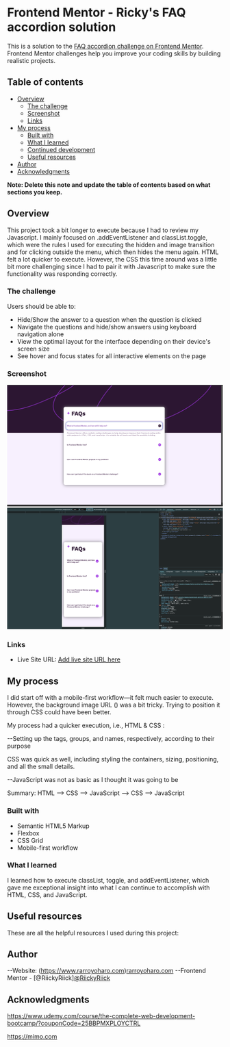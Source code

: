 # Frontend Mentor - Ricky's FAQ accordion solution



This is a solution to the [FAQ accordion challenge on Frontend Mentor](https://www.frontendmentor.io/challenges/faq-accordion-wyfFdeBwBz). Frontend Mentor challenges help you improve your coding skills by building realistic projects. 

## Table of contents

- [Overview](#overview)
  - [The challenge](#the-challenge)
  - [Screenshot](#screenshot)
  - [Links](#links)
- [My process](#my-process)
  - [Built with](#built-with)
  - [What I learned](#what-i-learned)
  - [Continued development](#continued-development)
  - [Useful resources](#useful-resources)
- [Author](#author)
- [Acknowledgments](#acknowledgments)

**Note: Delete this note and update the table of contents based on what sections you keep.**

## Overview

This project took a bit longer to execute because I had to review my Javascript. I mainly focused on .addEventListener and classList.toggle, which were the rules I used for executing the hidden and image transition and for clicking outside the menu, which then hides the menu again. 
HTML felt a lot quicker to execute. However, the CSS this time around was a little bit more challenging since I had to pair it with Javascript to make sure the functionality was responding correctly. 

### The challenge

Users should be able to:

- Hide/Show the answer to a question when the question is clicked
- Navigate the questions and hide/show answers using keyboard navigation alone
- View the optimal layout for the interface depending on their device's screen size
- See hover and focus states for all interactive elements on the page

### Screenshot

<img src="./design/my desktop faq design.png.png"/>
<img src="./design/my mobile faq design.png"/>


### Links

- Live Site URL: [Add live site URL here](https://your-live-site-url.com)

## My process
I did start off with a mobile-first workflow—it felt much easier to execute. However, the background image URL () was a bit tricky. Trying to position it through CSS could have been better.

My process had a quicker execution, i.e., HTML & CSS : 

--Setting up the tags, groups, and names, respectively, according to their purpose

CSS was quick as well, including styling the containers, sizing, positioning, and all the small details. 

--JavaScript was not as basic as I thought it was going to be

Summary: HTML --> CSS --> JavaScript --> CSS --> JavaScript


### Built with

- Semantic HTML5 Markup
- Flexbox
- CSS Grid
- Mobile-first workflow

### What I learned

I learned how to execute classList, toggle, and addEventListener, which gave me exceptional insight into what I can continue to accomplish with HTML, CSS, and JavaScript. 

## Useful resources

These are all the helpful resources I used during this project:


## Author

--Website: (https://www.rarroyoharo.com)<a href="https://www.rarroyoharo.com" target="_blank">rarroyoharo.com</a> 
--Frontend Mentor - [@RiickyRiick]<a href="https://www.frontendmentor.io/profile/RiickyRiick" target="_blank">@RiickyRiick</a> 



## Acknowledgments

https://www.udemy.com/course/the-complete-web-development-bootcamp/?couponCode=25BBPMXPLOYCTRL

https://mimo.com



